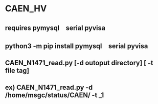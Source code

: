 # CAEN_HV
## requires pymysql　serial pyvisa
## python3 -m pip install pymysql　serial pyvisa
## CAEN_N1471_read.py [-d outoput directory] [ -t file tag]
## ex) CAEN_N1471_read.py -d /home/msgc/status/CAEN/ -t _1 

